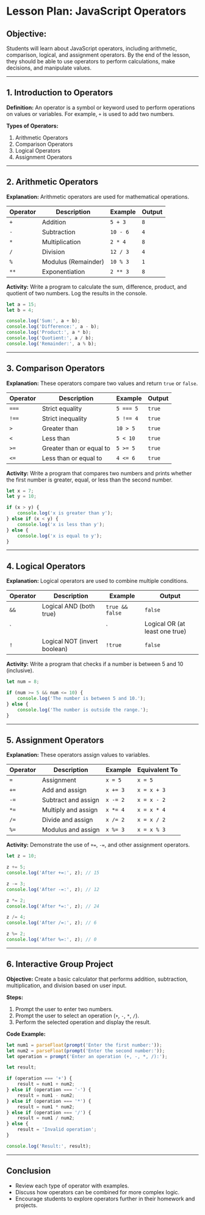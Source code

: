 # Lesson Plan: JavaScript Operators

## Objective:
Students will learn about JavaScript operators, including arithmetic, comparison, logical, and assignment operators. By the end of the lesson, they should be able to use operators to perform calculations, make decisions, and manipulate values.

---

## 1. **Introduction to Operators**

**Definition:**
An operator is a symbol or keyword used to perform operations on values or variables. For example, `+` is used to add two numbers.

**Types of Operators:**
1. Arithmetic Operators
2. Comparison Operators
3. Logical Operators
4. Assignment Operators

---

## 2. **Arithmetic Operators**

**Explanation:** Arithmetic operators are used for mathematical operations.

| Operator | Description       | Example          | Output   |
|----------|-------------------|------------------|----------|
| `+`      | Addition          | `5 + 3`          | `8`      |
| `-`      | Subtraction       | `10 - 6`         | `4`      |
| `*`      | Multiplication    | `2 * 4`          | `8`      |
| `/`      | Division          | `12 / 3`         | `4`      |
| `%`      | Modulus (Remainder) | `10 % 3`       | `1`      |
| `**`     | Exponentiation    | `2 ** 3`         | `8`      |

**Activity:**
Write a program to calculate the sum, difference, product, and quotient of two numbers. Log the results in the console.

```javascript
let a = 15;
let b = 4;

console.log('Sum:', a + b);
console.log('Difference:', a - b);
console.log('Product:', a * b);
console.log('Quotient:', a / b);
console.log('Remainder:', a % b);
```

---

## 3. **Comparison Operators**

**Explanation:** These operators compare two values and return `true` or `false`.

| Operator | Description             | Example       | Output   |
|----------|-------------------------|---------------|----------|
| `===`    | Strict equality         | `5 === 5`     | `true`   |
| `!==`    | Strict inequality       | `5 !== 4`     | `true`   |
| `>`      | Greater than            | `10 > 5`      | `true`   |
| `<`      | Less than               | `5 < 10`      | `true`   |
| `>=`     | Greater than or equal to| `5 >= 5`      | `true`   |
| `<=`     | Less than or equal to   | `4 <= 6`      | `true`   |

**Activity:**
Write a program that compares two numbers and prints whether the first number is greater, equal, or less than the second number.

```javascript
let x = 7;
let y = 10;

if (x > y) {
    console.log('x is greater than y');
} else if (x < y) {
    console.log('x is less than y');
} else {
    console.log('x is equal to y');
}
```

---

## 4. **Logical Operators**

**Explanation:** Logical operators are used to combine multiple conditions.

| Operator | Description                  | Example            | Output |
|----------|------------------------------|--------------------|--------|
| `&&`     | Logical AND (both true)      | `true && false`    | `false`|
| `||`     | Logical OR (at least one true)| `true || false`   | `true` |
| `!`      | Logical NOT (invert boolean) | `!true`            | `false`|

**Activity:**
Write a program that checks if a number is between 5 and 10 (inclusive).

```javascript
let num = 8;

if (num >= 5 && num <= 10) {
    console.log('The number is between 5 and 10.');
} else {
    console.log('The number is outside the range.');
}
```

---

## 5. **Assignment Operators**

**Explanation:** These operators assign values to variables.

| Operator | Description    | Example   | Equivalent To |
|----------|----------------|-----------|---------------|
| `=`      | Assignment     | `x = 5`   | `x = 5`       |
| `+=`     | Add and assign | `x += 3`  | `x = x + 3`   |
| `-=`     | Subtract and assign | `x -= 2` | `x = x - 2` |
| `*=`     | Multiply and assign | `x *= 4` | `x = x * 4` |
| `/=`     | Divide and assign   | `x /= 2` | `x = x / 2` |
| `%=`     | Modulus and assign  | `x %= 3` | `x = x % 3` |

**Activity:**
Demonstrate the use of `+=`, `-=`, and other assignment operators.

```javascript
let z = 10;

z += 5;
console.log('After +=:', z); // 15

z -= 3;
console.log('After -=:', z); // 12

z *= 2;
console.log('After *=:', z); // 24

z /= 4;
console.log('After /=:', z); // 6

z %= 2;
console.log('After %=:', z); // 0
```

---

## 6. **Interactive Group Project**

**Objective:** Create a basic calculator that performs addition, subtraction, multiplication, and division based on user input.

**Steps:**
1. Prompt the user to enter two numbers.
2. Prompt the user to select an operation (`+`, `-`, `*`, `/`).
3. Perform the selected operation and display the result.

**Code Example:**

```javascript
let num1 = parseFloat(prompt('Enter the first number:'));
let num2 = parseFloat(prompt('Enter the second number:'));
let operation = prompt('Enter an operation (+, -, *, /):');

let result;

if (operation === '+') {
    result = num1 + num2;
} else if (operation === '-') {
    result = num1 - num2;
} else if (operation === '*') {
    result = num1 * num2;
} else if (operation === '/') {
    result = num1 / num2;
} else {
    result = 'Invalid operation';
}

console.log('Result:', result);
```

---

## Conclusion
- Review each type of operator with examples.
- Discuss how operators can be combined for more complex logic.
- Encourage students to explore operators further in their homework and projects.

